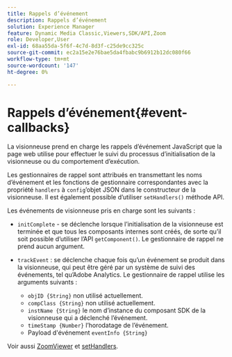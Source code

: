 ```yaml
---
title: Rappels d’événement
description: Rappels d’événement
solution: Experience Manager
feature: Dynamic Media Classic,Viewers,SDK/API,Zoom
role: Developer,User
exl-id: 68aa55da-5f6f-4c7d-8d3f-c25de9cc325c
source-git-commit: ec2a15e2e76bae5da4fbabc9b6912b12dc080f66
workflow-type: tm+mt
source-wordcount: '147'
ht-degree: 0%

---
```


# Rappels d’événement{#event-callbacks}

La visionneuse prend en charge les rappels d’événement JavaScript que la page web utilise pour effectuer le suivi du processus d’initialisation de la visionneuse ou du comportement d’exécution.

Les gestionnaires de rappel sont attribués en transmettant les noms d’événement et les fonctions de gestionnaire correspondantes avec la propriété `handlers` à `config`’objet JSON dans le constructeur de la visionneuse. Il est également possible d’utiliser `setHandlers()` méthode API.

Les événements de visionneuse pris en charge sont les suivants :

* `initComplete` - se déclenche lorsque l’initialisation de la visionneuse est terminée et que tous les composants internes sont créés, de sorte qu’il soit possible d’utiliser l’API `getComponent()`. Le gestionnaire de rappel ne prend aucun argument.

* `trackEvent` : se déclenche chaque fois qu’un événement se produit dans la visionneuse, qui peut être géré par un système de suivi des événements, tel qu’Adobe Analytics. Le gestionnaire de rappel utilise les arguments suivants :

   * `objID {String}` non utilisé actuellement.
   * `compClass {String}` non utilisé actuellement.
   * `instName {String}` le nom d’instance du composant SDK de la visionneuse qui a déclenché l’événement.
   * `timeStamp {Number}` l’horodatage de l’événement.
   * Payload d&#39;événement `eventInfo {String}`

Voir aussi [ZoomViewer](../../c-html5-s7-aem-asset-viewers/c-html5-20-zoom-viewer-about/c-html5-20-zoom-viewer-javascriptapiref/r-html5-zoom-viewer-20-javascriptapiref-zoomviewer.md#reference-bd16cadc0c054fafb0db4994741d47cd) et [setHandlers](../../c-html5-s7-aem-asset-viewers/c-html5-20-zoom-viewer-about/c-html5-20-zoom-viewer-javascriptapiref/r-html5-zoom-viewer-20-javascriptapiref-sethandlers.md#reference-d76f126ac4354dc282e56afd49a0c643).
